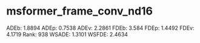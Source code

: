 # msformer_frame_conv_nd16

ADEb: 1.8894
ADEp: 0.7538
ADEv: 2.2861
FDEb: 3.584
FDEp: 1.4492
FDEv: 4.1719
Rank: 938
WSADE: 1.3101
WSFDE: 2.4634